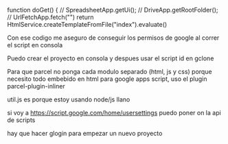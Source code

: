 function doGet() {
  // SpreadsheetApp.getUi();
  // DriveApp.getRootFolder();
  // UrlFetchApp.fetch("")
  return HtmlService.createTemplateFromFile("index").evaluate()

Con ese codigo me aseguro de conseguir los permisos de google al correr el script en consola

Puedo crear el proyecto en consola y despues usar el script id en gclone

Para que parcel no ponga cada modulo separado (html, js y css) porque necesito todo embebido en html para google apps script, uso el plugin parcel-plugin-inliner

util.js es porque estoy usando node/js llano

si voy a https://script.google.com/home/usersettings puedo poner on la api de scripts

hay que hacer glogin para empezar un nuevo proyecto